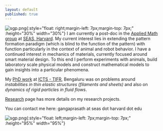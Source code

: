 ```yaml
---
layout: default
published: true
---
```

![sgp.png]({{site.baseurl}}/sgp.png){:style="float: right;margin-left: 7px;margin-top: 7px;" :height="30%" width="30%"} I am currently a post-doc in the [Applied Math group](https://www.seas.harvard.edu/softmat/index.html) at [SEAS, Harvard](https://seas.harvard.edu/). My current interest lies in extending the pattern formation paradigm (which is blind to the function of the pattern) with function particularly in the context of animal and robot behavior. I have a continued interest in mechanics of materials, currently focused around smart material design. To this end I perform experiments with animals, build laboratory scale physical models and construct mathematical models to gain insights into a particular phenomena.

<!-- material understanding the process of intelligent **decision making in animals** and leveraging it for designing **behavior of robots**. I also work on developing **smart materials** that leverage geometry for predictive response, aimed towards creating better robots. To this end I perform experiments with animals, build laboratory scale physical models and construct mathematical models to gain insights into a particular phenomena. -->

My [PhD work](https://drive.google.com/file/d/18Jo4n4aU79etWbhs4fPXq2DOnauR8BoI/view?usp=sharing) at [ICTS - TIFR](https://www.icts.res.in), Bengaluru was on problems around _instabilities in thin elastic structures (filaments and sheets)_ and also on _dynamics of rigid particles in fluid flows_.

[Research](./research) page has more details on my research projects.

You can contact me here: gangaprasath at seas dot harvard dot edu

![sgp.png]({{site.baseurl}}/figs/banner.jpg){:style="float: left;margin-left: 7px;margin-top: 7px;" :height="95%" width="95%"}
